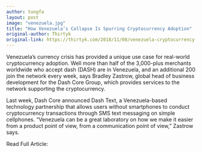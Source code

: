 ```yaml
---
author: tungfa
layout: post
image: "venezuela.jpg"
title: "How Venezuela’s Collapse Is Spurring Cryptocurrency Adoption"
original-author: Thirtyk
original-link: https://thirtyk.com/2018/11/08/venezuela-cryptocurrency-zastrow/
---
```


Venezuela’s currency crisis has provided a unique use case for real-world cryptocurrency adoption. Well more than half of the 3,000-plus merchants worldwide who accept dash (DASH) are in Venezuela, and an additional 200 join the network every week, says Bradley Zastrow, global head of business development for the Dash Core Group, which provides services to the network supporting the cryptocurrency.

Last week, Dash Core announced Dash Text, a Venezuela-based technology partnership that allows users without smartphones to conduct cryptocurrency transactions through SMS text messaging on simple cellphones. “Venezuela can be a great laboratory on how we make it easier from a product point of view, from a communication point of view,” Zastrow says.


Read Full Article:

